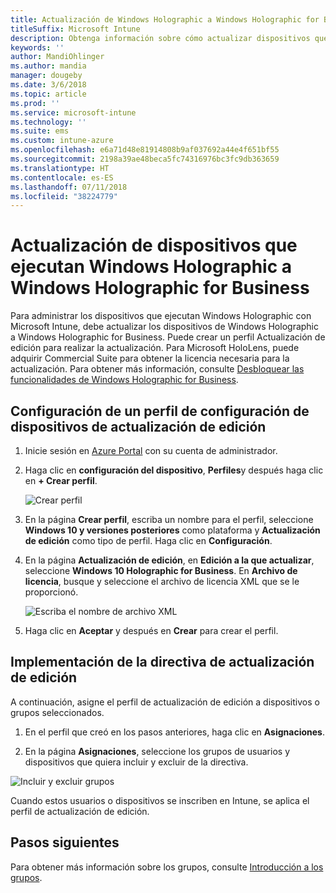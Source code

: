 ```yaml
---
title: Actualización de Windows Holographic a Windows Holographic for Business
titleSuffix: Microsoft Intune
description: Obtenga información sobre cómo actualizar dispositivos que ejecuten Windows Holographic a Windows Holographic for Business
keywords: ''
author: MandiOhlinger
ms.author: mandia
manager: dougeby
ms.date: 3/6/2018
ms.topic: article
ms.prod: ''
ms.service: microsoft-intune
ms.technology: ''
ms.suite: ems
ms.custom: intune-azure
ms.openlocfilehash: e6a71d48e81914808b9af037692a44e4f651bf55
ms.sourcegitcommit: 2198a39ae48beca5fc74316976bc3fc9db363659
ms.translationtype: HT
ms.contentlocale: es-ES
ms.lasthandoff: 07/11/2018
ms.locfileid: "38224779"
---
```

# <a name="upgrade-devices-running-windows-holographic-to-windows-holographic-for-business"></a>Actualización de dispositivos que ejecutan Windows Holographic a Windows Holographic for Business


Para administrar los dispositivos que ejecutan Windows Holographic con Microsoft Intune, debe actualizar los dispositivos de Windows Holographic a Windows Holographic for Business. Puede crear un perfil Actualización de edición para realizar la actualización. Para Microsoft HoloLens, puede adquirir Commercial Suite para obtener la licencia necesaria para la actualización. Para obtener más información, consulte [Desbloquear las funcionalidades de Windows Holographic for Business](https://docs.microsoft.com/hololens/hololens-upgrade-enterprise).

## <a name="to-set-up-an-edition-upgrade-device-configuration-profile"></a>Configuración de un perfil de configuración de dispositivos de actualización de edición

1. Inicie sesión en [Azure Portal](https://portal.azure.com) con su cuenta de administrador.


2.  Haga clic en **configuración del dispositivo**, **Perfiles**y después haga clic en **+ Crear perfil**.

    ![Crear perfil](media/Holographic-create-profile.png)

3.  En la página **Crear perfil**, escriba un nombre para el perfil, seleccione **Windows 10 y versiones posteriores** como plataforma y **Actualización de edición** como tipo de perfil. Haga clic en **Configuración**.

5. En la página **Actualización de edición**, en **Edición a la que actualizar**, seleccione **Windows 10 Holographic for Business**. En **Archivo de licencia**, busque y seleccione el archivo de licencia XML que se le proporcionó.

    ![Escriba el nombre de archivo XML](media/Holographic-edition-upgrade.png)
 
5.  Haga clic en **Aceptar** y después en **Crear** para crear el perfil.


## <a name="deploy-the-edition-upgrade-policy"></a>Implementación de la directiva de actualización de edición

A continuación, asigne el perfil de actualización de edición a dispositivos o grupos seleccionados.

1. En el perfil que creó en los pasos anteriores, haga clic en **Asignaciones**.

2. En la página **Asignaciones**, seleccione los grupos de usuarios y dispositivos que quiera incluir y excluir de la directiva.

![Incluir y excluir grupos](media/Holographic-groups.PNG)

Cuando estos usuarios o dispositivos se inscriben en Intune, se aplica el perfil de actualización de edición. 

## <a name="next-steps"></a>Pasos siguientes

Para obtener más información sobre los grupos, consulte [Introducción a los grupos](get-started-groups.md).


